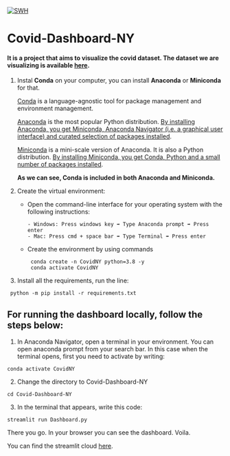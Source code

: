 [![SWH](https://archive.softwareheritage.org/badge/swh:1:dir:fac487184e2093375cd9f306e8d02238b6f96b47/)](https://archive.softwareheritage.org/swh:1:dir:fac487184e2093375cd9f306e8d02238b6f96b47;origin=https://github.com/YasaminNematollahi/Covid-Dashboard-NY;visit=swh:1:snp:a4566ff7168f5b257f9e395459914f6e4d24bdba;anchor=swh:1:rev:e34aa7658b50df87b7997dd2cff0557b2eb93b38)

# Covid-Dashboard-NY
#### It is a project that aims to visualize the covid dataset. The dataset we are visualizing is available [here](https://github.com/owid/covid-19-data/tree/master/public/data).

1. Instal **Conda** on your computer, you can install **Anaconda** or **Miniconda** for that.

   <ins>Conda</ins> is a language-agnostic tool for package management and environment management. 

   <ins>Anaconda</ins> is the most popular Python distribution. <ins>By installing Anaconda, you get Miniconda, Anaconda Navigator (i.e. a graphical user interface) and curated selection of packages installed</ins>.

   <ins>Miniconda</ins> is a mini-scale version of Anaconda. It is also a Python distribution. <ins>By installing Miniconda, you get Conda, Python and a small number of packages installed</ins>.

   **As we can see, Conda is included in both Anaconda and Miniconda.** 

2. Create the virtual environment:

   - Open the command-line interface for your operating system with the following instructions:

         - Windows: Press windows key ➡️ Type Anaconda prompt ➡️ Press enter
         - Mac: Press cmd + space bar ➡️ Type Terminal ➡️ Press enter
   
   - Create the environment by using commands
      ```
       conda create -n CovidNY python=3.8 -y
       conda activate CovidNY
      ```

3. Install all the requirements, run the line:
```
 python -m pip install -r requirements.txt
```

## For running the dashboard locally, follow the steps below:
1. In Anaconda Navigator, open a terminal in your environment. You can open anaconda prompt from your search bar. In this case when the terminal opens, first you need to activate by writing: 
```
conda activate CovidNY
```
2. Change the directory to Covid-Dashboard-NY 
```
cd Covid-Dashboard-NY
```
3. In the terminal that appears, write this code: 
```
streamlit run Dashboard.py
```
There you go. In your browser you can see the dashboard. Voila.

You can find the streamlit cloud [here](https://share.streamlit.io/yasaminnematollahi/covid-dashboard-ny/main/Dashboard.py).
